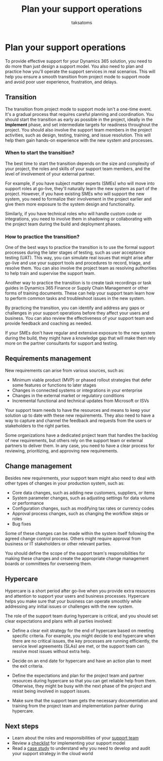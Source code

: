 ﻿---
title: Plan your support operations
description: Learn how to prepare and practice your support operations for Dynamics 365 projects and avoid common pitfalls during the transition from project mode to support mode.
author: taksatoms
ms.author: tsato
ms.date: 01/31/2024
ms.topic: conceptual
ms.custom:
 - ai-seo-date: 01/31/2024
 - ai-gen-docs-bap
 - ai-gen-title
 - ai-gen-desc
content_well_notification: AI-contribution
---

# Plan your support operations

To provide effective support for your Dynamics 365 solution, you need to do more than just design a support model. You also need to plan and practice how you'll operate the support services in real scenarios. This will help you ensure a smooth transition from project mode to support mode and avoid poor user experience, frustration, and delays.

## Transition

The transition from project mode to support mode isn't a one-time event. It's a gradual process that requires careful planning and coordination. You should start the transition as early as possible in the project, ideally in the **Implement** phase, and set intermediate targets for readiness throughout the project. You should also involve the support team members in the project activities, such as design, testing, training, and issue resolution. This will help them gain hands-on experience with the new system and processes.

### When to start the transition?

The best time to start the transition depends on the size and complexity of your project, the roles and skills of your support team members, and the level of involvement of your external partner.

For example, if you have subject matter experts (SMEs) who will move into support roles at go-live, they'll naturally learn the new system as part of the project. However, if you have existing SMEs who will support the new system, you need to formalize their involvement in the project earlier and give them more exposure to the system design and functionality.

Similarly, if you have technical roles who will handle custom code or integrations, you need to involve them in shadowing or collaborating with the project team during the build and deployment phases.

### How to practice the transition?

One of the best ways to practice the transition is to use the formal support processes during the later stages of testing, such as user acceptance testing (UAT). This way, you can simulate real issues that might arise after go-live and use your support tools and procedures to record, triage, and resolve them. You can also involve the project team as resolving authorities to help train and supervise the support team.

Another way to practice the transition is to create task recordings or task guides in Dynamics 365 Finance or Supply Chain Management or other forms of training documents. These can help your support team learn how to perform common tasks and troubleshoot issues in the new system.

By practicing the transition, you can identify and address any gaps or challenges in your support operations before they affect your users and business. You can also review the effectiveness of your support team and provide feedback and coaching as needed.

If your SMEs don't have regular and extensive exposure to the new system during the build, they might have a knowledge gap that will make them rely more on the partner consultants for support and testing.

## Requirements management

New requirements can arise from various sources, such as:

- Minimum viable product (MVP) or phased rollout strategies that defer some features or functions to later stages
- Changes in connected systems or integrations in your enterprise
- Changes in the external market or regulatory conditions
- Incremental functional and technical updates from Microsoft or ISVs

Your support team needs to have the resources and means to keep your solution up to date with these new requirements. They also need to have a way to capture and channel the feedback and requests from the users or stakeholders to the right parties.

Some organizations have a dedicated project team that handles the backlog of new requirements, but others rely on the support team or external partners to deliver them. In any case, you need to have a clear process for reviewing, prioritizing, and approving new requirements.

## Change management

Besides new requirements, your support team might also need to deal with other types of changes in your production system, such as:

- Core data changes, such as adding new customers, suppliers, or items
- System parameter changes, such as adjusting settings for data volume or performance
- Configuration changes, such as modifying tax rates or currency codes
- Approval process changes, such as changing the workflow steps or roles
- Bug fixes

Some of these changes can be made within the system itself following the agreed change control process. Others might require approval from business or IT stakeholders or other relevant parties.

You should define the scope of the support team's responsibilities for making these changes and create the appropriate change management boards or committees for overseeing them.

## Hypercare

Hypercare is a short period after go-live when you provide extra resources and attention to support your users and business processes. Hypercare helps you make sure that your business can operate smoothly while addressing any initial issues or challenges with the new system.

The role of the support team during hypercare is critical, and you should set clear expectations and plans with all parties involved:

- Define a clear exit strategy for the end of hypercare based on meeting specific criteria. For example, you might decide to end hypercare when there are no critical issues, the key processes are running efficiently, the service level agreements (SLAs) are met, or the support team can resolve most issues without extra help.

- Decide on an end date for hypercare and have an action plan to meet the exit criteria.

- Define the expectations and plan for the project team and partner resources during hypercare so that you can get reliable help from them. Otherwise, they might be busy with the next phase of the project and resist being involved in support issues.

- Make sure that the support team gets the necessary documentation and training from the project team and implementation partner during hypercare.

## Next steps

- Learn about the roles and responsibilities of your [support team](transition-to-support-team.md)
- Review a [checklist](transition-to-support-checklist.md) for implementing your support model
- Read a [case study](service-solution-case-study.md) to understand why you need to develop and audit your support strategy in the cloud world

